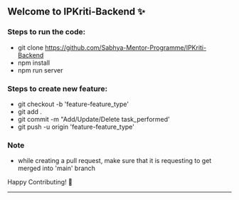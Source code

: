 ## Welcome to IPKriti-Backend ✨

### Steps to run the code:
- git clone https://github.com/Sabhya-Mentor-Programme/IPKriti-Backend
- npm install
- npm run server

### Steps to create new feature:
- git checkout -b 'feature-feature_type'
- git add .
- git commit -m "Add/Update/Delete task_performed'
- git push -u origin 'feature-feature_type'

### Note
- while creating a pull request, make sure that it is requesting to get merged into 'main' branch

Happy Contributing! :star2:




---







